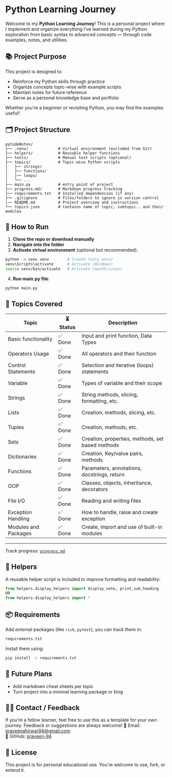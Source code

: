 # Python Learning Journey
Welcome to my **Python Learning Journey**! This is a personal project where I implement and organize everything I’ve learned during my Python exploration from basic syntax to advanced concepts — through code examples, notes, and utilities.


## 📚 Project Purpose
This project is designed to:
- Reinforce my Python skills through practice
- Organize concepts topic-wise with example scripts
- Maintain notes for future reference
- Serve as a personal knowledge base and portfolio

Whether you're a beginner or revisiting Python, you may find the examples useful!


## 🗂️ Project Structure
```
pyCodeNotes/
├── .venv/             # Virtual environment (excluded from Git)
├── helpers/           # Reusable helper functions
├── tests/             # Manual test scripts (optional)
├── topics/            # Topic-wise Python scripts
│   ├── strings/
│   ├── functions/
│   |── loops/
│   └── ...
├── main.py            # entry point of project
├── progress.md/       # Markdown progress tracking
├── requirements.txt   # Installed dependencies (if any)
├── .gitignore         # Files/folders to ignore in version control
|── README.md          # Project overview and instructions
└── topics.json        # Contains name of topic, subtopic.. and their modules
```


## 🧪 How to Run
1. **Clone the repo or download manually**
2. **Navigate into the folder**
3. **Activate virtual environment** (optional but recommended):

```bash
python -m venv venv        # Create (only once)
venv\Scripts\activate      # Activate (Windows)
source venv/bin/activate   # Activate (macOS/Linux)
```
4. **Run main.py file**:
```bash
python main.py
```


## 📝 Topics Covered
| Topic                   | ⏳Status        | Description                                      |
|-------------------------|-----------------|--------------------------------------------------|
| Basic functionality     | ✅ Done         | Input and print function, Data Types             |
| Operators Usage         | ✅ Done         | All operators and their function                 |
| Control Statements      | ✅ Done         | Selection and iterative (loops) statements       |
| Variable                | ✅ Done         | Types of variable and their scope                |
| Strings                 | ✅ Done         | String methods, slicing, formatting, etc.        |
| Lists                   | ✅ Done         | Creation, methods, slicing, etc.                 |
| Tuples                  | ✅ Done         | Creation, methods, etc.                          |
| Sets                    | ✅ Done         | Creation, properties, methods, set based methods |
| Dictionaries            | ✅ Done         | Creation, Key/value pairs, methods               |
| Functions               | ✅ Done         | Parameters, annotations, docstrings, return      |
| OOP                     | ✅ Done         | Classes, objects, inheritance, decorators        |
| File I/O                | ✅ Done         | Reading and writing files                        |
| Exception Handling      | ✅ Done         | How to handle, raise and create exception        |
| Modules and Packages    | ✅ Done         | Create, import and use of built-in modules       |
------------------------------------------------------------------------------------------------
Track progress: [`progress.md`](progress.md)


## 🧰 Helpers
A reusable helper script is included to improve formatting and readability:

```python
from helpers.display_helpers import display_note, print_sub_heading
OR
from helpers.display_helpers import *
```


## 📦 Requirements
Add external packages (like `rich`, `pytest`), you can track them in:
```bash
requirements.txt
```
Install them using:
```bash
pip install -r requirements.txt
```


## 🚀 Future Plans
- Add markdown cheat sheets per topic
- Turn project into a minimal learning package or blog


## 🙋‍♂️ Contact / Feedback
If you’re a fellow learner, feel free to use this as a template for your own journey. Feedback or suggestions are always welcome!
📧 Email: praveenahirwar94@gmail.com  
📎 GitHub: [praveen-94](https://github.com/praveen-94)


## 📄 License
This project is for personal educational use. You're welcome to use, fork, or extend it.